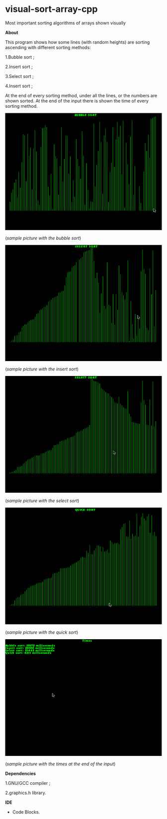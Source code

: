 # visual-sort-array-cpp

Most important sorting algorithms of arrays shown visually

**About**

This program shows how some lines (with random heights) are sorting
 ascending with different sorting methods:
 
1.Bubble sort ;

2.Insert sort ;

3.Select sort ;

4.Insert sort ;

At the end of every sorting method, under all the lines, or the numbers are shown sorted. At the end of the input there is shown the time of every sorting method.

![](https://github.com/LucasMare/visual-sort-array-cpp/blob/master//images/bubble_sort.png)

(*sample picture with the bubble sort*)

![](https://github.com/LucasMare/visual-sort-array-cpp/blob/master//images/insert_sort.png)

(*sample picture with the insert sort*)

![](https://github.com/LucasMare/visual-sort-array-cpp/blob/master//images/select_sort.png)

(*sample picture with the select sort*)

![](https://github.com/LucasMare/visual-sort-array-cpp/blob/master//images/quick_sort.png)

(*sample picture with the quick sort*)

![](https://github.com/LucasMare/visual-sort-array-cpp/blob/master//images/times.png)

(*sample picture with the times at the end of the input*)

**Dependencies**

1.GNU/GCC compiler ;

2.graphics.h library.

**IDE**

-  Code Blocks. 
